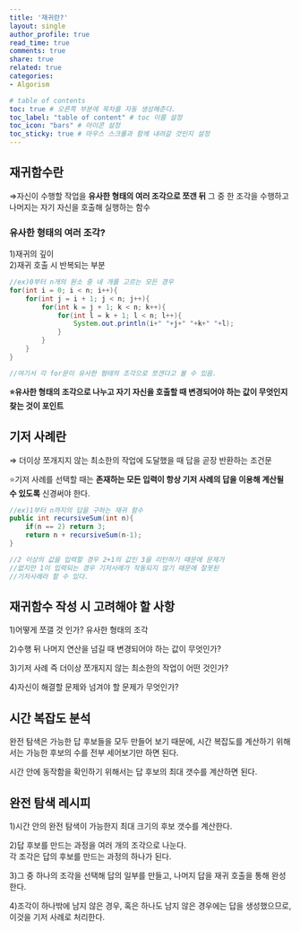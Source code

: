 ```yaml
---
title: '재귀란?'
layout: single
author_profile: true
read_time: true
comments: true
share: true
related: true
categories:
- Algorism

# table of contents
toc: true # 오른쪽 부분에 목차를 자동 생성해준다.
toc_label: "table of content" # toc 이름 설정
toc_icon: "bars" # 아이콘 설정
toc_sticky: true # 마우스 스크롤과 함께 내려갈 것인지 설정
---
```


## 재귀함수란
⇒자신이 수행할 작업을 **유사한 형태의 여러 조각으로 쪼갠 뒤** 그 중 한 조각을 수행하고 나머지는 자기 자신을 호출해 실행하는 함수

### 유사한 형태의 여러 조각?
1)재귀의 깊이<br/>
2)재귀 호출 시 반복되는 부분<br/>

```java
//ex)0부터 n개의 원소 중 네 개를 고르는 모든 경우
for(int i = 0; i < n; i++){
    for(int j = i + 1; j < n; j++){
        for(int k = j + 1; k < n; k++){
            for(int l = k + 1; l < n; l++){
                System.out.println(i+" "+j+" "+k+" "+l);
            }
        }
    }
}

//여기서 각 for문이 유사한 형태의 조각으로 쪼갠다고 볼 수 있음.
```

**⭐유사한 형태의 조각으로 나누고 자기 자신을 호출할 때 변경되어야 하는 값이 무엇인지 찾는 것이 포인트**

## 기저 사례란
⇒ 더이상 쪼개지지 않는 최소한의 작업에 도달했을 때 답을 곧장 반환하는 조건문

⭐기저 사례를 선택할 때는 **존재하는 모든 입력이 항상 기저 사례의 답을 이용해 계산될 수 있도록** 신경써야 한다.
```java
//ex)1부터 n까지의 답을 구하는 재귀 함수
public int recursiveSum(int n){
    if(n == 2) return 3;
    return n + recursiveSum(n-1);
}

//2 이상의 값을 입력할 경우 2+1의 값인 3을 리턴하기 때문에 문제가
//없지만 1이 입력되는 경우 기저사례가 작동되지 않기 때문에 잘못된 
//기저사례라 할 수 있다.
```

## 재귀함수 작성 시 고려해야 할 사항
1)어떻게 쪼갤 것 인가?  유사한 형태의 조각

2)수행 뒤 나머지 연산을 넘길 때 변경되어야 하는 값이 무엇인가?

3)기저 사례 즉 더이상 쪼개지지 않는 최소한의 작업이 어떤 것인가?

4)자신이 해결할 문제와 넘겨야 할 문제가 무엇인가?

## 시간 복잡도 분석
완전 탐색은 가능한 답 후보들을 모두 만들어 보기 때문에, 시간 복잡도를 계산하기 위해서는
가능한 후보의 수를 전부 세어보기만 하면 된다.

시간 안에 동작함을 확인하기 위해서는 답 후보의 최대 갯수를 계산하면 된다.

## 완전 탐색 레시피
1)시간 안의 완전 탐색이 가능한지 최대 크기의 후보 갯수를 계산한다.

2)답 후보를 만드는 과정을 여러 개의 조각으로 나눈다.<br>
각 조각은 답의 후보를 만드는 과정의 하나가 된다.

3)그 중 하나의 조각을 선택해 답의 일부를 만들고, 나머지 답을 재귀 호출을 통해 완성한다.

4)조각이 하나밖에 남지 않은 경우, 혹은 하나도 남지 않은 경우에는 답을 생성했으므로, 이것을 기저 사례로 처리한다.